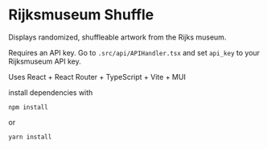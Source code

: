 # Rijksmuseum Shuffle

Displays randomized, shuffleable artwork from the Rijks museum.

Requires an API key.
Go to `.src/api/APIHandler.tsx` and set `api_key` to your Rijksmuseum API key.

Uses React + React Router + TypeScript + Vite + MUI

install dependencies with

```shell
npm install
```

or

```shell
yarn install
```
